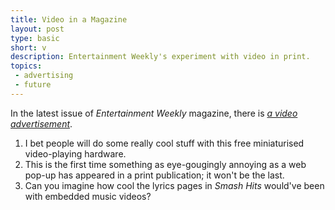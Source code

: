 ```yaml
---
title: Video in a Magazine
layout: post
type: basic
short: v
description: Entertainment Weekly's experiment with video in print.
topics:
 - advertising
 - future
---
```

In the latest issue of _Entertainment Weekly_ magazine, there is _[a video advertisement](http://www.wired.com/epicenter/2009/08/cbs-embeds-a-video-playing-ad-in-a-print-magazine/)_.

1. I bet people will do some really cool stuff with this free miniaturised video-playing hardware.
2. This is the first time something as eye-gougingly annoying as a web pop-up has appeared in a print publication; it won't be the last.
3. Can you imagine how cool the lyrics pages in _Smash Hits_ would've been with embedded music videos?